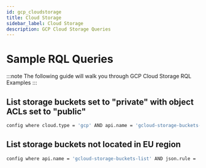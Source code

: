 ```yaml
---
id: gcp_cloudstorage
title: Cloud Storage
sidebar_label: Cloud Storage
description: GCP Cloud Storage Queries
---
```


# Sample RQL Queries

:::note
The following guide will walk you through GCP Cloud Storage RQL Examples
:::

## List storage buckets set to "private" with object ACLs set to "public"

```bash
config where cloud.type = 'gcp' AND api.name = 'gcloud-storage-buckets-list' AND json.rule = 'iam.bindings[*] size greater than 0 and iam.bindings[*].members[*] any equal allUsers and acl[*].entity contains "allUsers"'
```

## List storage buckets not located in EU region

```bash
config where api.name = 'gcloud-storage-buckets-list' AND json.rule =  location does not contain eu and location does not contain EU
```